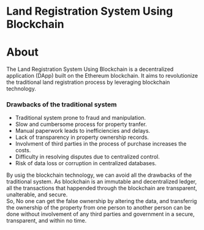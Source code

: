 # Land Registration System Using Blockchain

# About

The Land Registration System Using Blockchain is a decentralized application (DApp) built on the Ethereum blockchain. 
It aims to revolutionize the traditional land registration process by leveraging blockchain technology. 

### Drawbacks of the traditional system
 
   *  Traditional system prone to fraud and manipulation.   
   *  Slow and cumbersome process for property tranfer.
   *  Manual paperwork leads to inefficiencies and delays.
   *  Lack of transparency in property ownership records.     
   *  Involvment of third parties in the process of purchase increases the costs.
   *  Difficulty in resolving disputes due to centralized control.
   *  Risk of data loss or corruption in centralized databases.

By usig the blockchain technology, we can avoid all the drawbacks of the traditional system. As blockchain is an immutable and decentralized ledger, all the transactions that happended through the blockchain are transparent, unalterable, and secure. <br>
So, No one can get the false ownership by altering the data, and transferrig the ownership of the property from one person to another person can be done without involvement of any third parties and government in a secure, transparent, and within no time.
